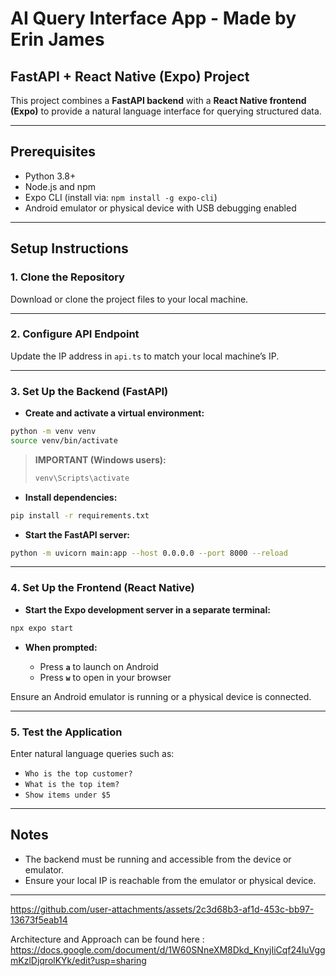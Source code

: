 
# AI Query Interface App - Made by Erin James
## FastAPI + React Native (Expo) Project

This project combines a **FastAPI backend** with a **React Native frontend (Expo)** to provide a natural language interface for querying structured data.

---

## Prerequisites

- Python 3.8+
- Node.js and npm
- Expo CLI (install via: `npm install -g expo-cli`)
- Android emulator or physical device with USB debugging enabled

---

## Setup Instructions

### 1. Clone the Repository
Download or clone the project files to your local machine.

---

### 2. Configure API Endpoint
Update the IP address in `api.ts` to match your local machine’s IP.

---

### 3. Set Up the Backend (FastAPI)

- **Create and activate a virtual environment:**

```bash
python -m venv venv
source venv/bin/activate
````

> **IMPORTANT (Windows users):**
>
> ```bash
> venv\Scripts\activate
> ```

* **Install dependencies:**

```bash
pip install -r requirements.txt
```

* **Start the FastAPI server:**

```bash
python -m uvicorn main:app --host 0.0.0.0 --port 8000 --reload
```

---

### 4. Set Up the Frontend (React Native)

* **Start the Expo development server in a separate terminal:**

```bash
npx expo start
```

* **When prompted:**

  * Press **`a`** to launch on Android
  * Press **`w`** to open in your browser

Ensure an Android emulator is running or a physical device is connected.

---

### 5. Test the Application

Enter natural language queries such as:

* `Who is the top customer?`
* `What is the top item?`
* `Show items under $5`

---

## Notes

* The backend must be running and accessible from the device or emulator.
* Ensure your local IP is reachable from the emulator or physical device.

---


https://github.com/user-attachments/assets/2c3d68b3-af1d-453c-bb97-13673f5eab14


Architecture and Approach can be found here : https://docs.google.com/document/d/1W60SNneXM8Dkd_KnyjIiCqf24luVggmKzlDjqrolKYk/edit?usp=sharing
